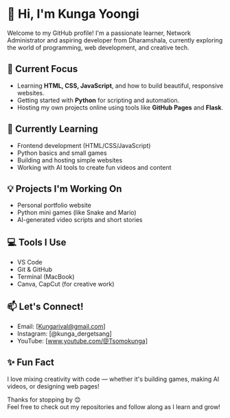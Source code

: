 # 👋 Hi, I'm Kunga Yoongi

Welcome to my GitHub profile! I'm a passionate learner, Network Administrator and aspiring developer from Dharamshala, currently exploring the world of programming, web development, and creative tech.

## 🔭 Current Focus
- Learning **HTML, CSS, JavaScript**, and how to build beautiful, responsive websites.
- Getting started with **Python** for scripting and automation.
- Hosting my own projects online using tools like **GitHub Pages** and **Flask**.

## 🌱 Currently Learning
- Frontend development (HTML/CSS/JavaScript)
- Python basics and small games
- Building and hosting simple websites
- Working with AI tools to create fun videos and content

## 💡 Projects I'm Working On
- Personal portfolio website
- Python mini games (like Snake and Mario)
- AI-generated video scripts and short stories

## 💻 Tools I Use
- VS Code
- Git & GitHub
- Terminal (MacBook)
- Canva, CapCut (for creative work)

## 📫 Let's Connect!
- Email: [Kungarival@gmail.com]
- Instagram: [@kunga_dergetsang]
- YouTube: [www.youtube.com/@Tsomokunga]

## ✨ Fun Fact
I love mixing creativity with code — whether it's building games, making AI videos, or designing web pages!

Thanks for stopping by 😊  
Feel free to check out my repositories and follow along as I learn and grow!

